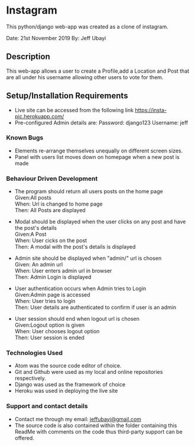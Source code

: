 # Instagram

This python/django web-app was created as a clone of instagram.

Date: 21st November 2019
By: Jeff Ubayi

## Description
This web-app allows a user to create a Profile,add a Location and Post that are all under his username allowing other users to vote for them.

## Setup/Installation Requirements
* Live site can be accessed from the following link https://insta-pic.herokuapp.com/
* Pre-configured Admin details are:
Password: django123
Username: jeff

### Known Bugs
* Elements re-arrange themselves unequally on different screen sizes.
* Panel with users list moves down on homepage when a new post is made

### Behaviour Driven Development
* The program should return all users posts on the home page<br>
Given:All posts<br>
When: Url is changed to home page<br>
Then: All Posts are displayed<br>

* Modal should be displayed when the user clicks on any post and have the post's details<br>
Given:A Post<br>
When: User cicks on the post <br>
Then: A modal with the post's details is displayed<br>

* Admin site should be displayed when "admin/" url is chosen<br>
Given: An admin url<br>
When: User enters admin url in browser<br>
Then: Admin Login is displayed<br>

* User authentication occurs when Admin tries to Login<br>
Given:Admin page is accessed<br>
When: User tries to login<br>
Then: User details are authenticated to confirm if user is an admin<br>

* User session should end when logout url is chosen<br>
Given:Logout option is given<br>
When: User chooses logout option<br>
Then: User session is ended<br>


### Technologies Used
* Atom was the source code editor of choice.
* Git and Github were used as my local and online repositories respectively.
* Django was used as the framework of choice
* Heroku was used in deploying the live site


### Support and contact details
* Contact me through my email: jeffubayi@gmail.com
* The source code is also contained within the folder containing this ReadMe with comments on the code thus third-party support can be offered.


